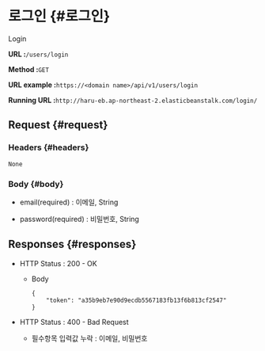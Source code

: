 # 로그인 {#로그인}

Login

**URL :**`/users/login`

**Method :**`GET`

**URL example :**`https://<domain name>/api/v1/users/login`

**Running URL :**`http://haru-eb.ap-northeast-2.elasticbeanstalk.com/login/`

## Request {#request}

### Headers {#headers}

`None`

### Body {#body}

* email\(required\) : 이메일, String

* password\(required\) : 비밀번호, String

## Responses {#responses}

* HTTP Status : 200 - OK

  * Body

    ```
    {
        "token": "a35b9eb7e90d9ecdb5567183fb13f6b813cf2547"
    }
    ```

* HTTP Status : 400 - Bad Request

  * 필수항목 입력값 누락 : 이메일, 비밀번호



